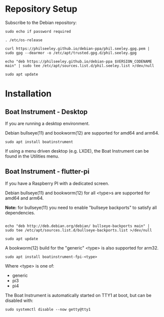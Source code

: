 # Repository Setup

Subscribe to the Debian repository:

```shell
sudo echo if password required

. /etc/os-release

curl https://philseeley.github.io/debian-ppa/phil.seeley.gpg.pem | sudo gpg --dearmor -o /etc/apt/trusted.gpg.d/phil.seeley.gpg

echo "deb https://philseeley.github.io/debian-ppa $VERSION_CODENAME main" | sudo tee /etc/apt/sources.list.d/phil.seeley.list >/dev/null

sudo apt update
```

# Installation

## Boat Instrument - Desktop

If you are running a desktop environment.

Debian bullseye(11) and bookworm(12) are supported for amd64 and arm64.

```shell
sudo apt install boatinstrument
```
If using a menu driven desktop (e.g. LXDE), the Boat Instrument can be found in the Utilities menu.

## Boat Instrument - flutter-pi

If you have a Raspberry PI with a dedicated screen.

Debian bullseye(11) and bookworm(12) for all \<type>s are supported for amd64 and arm64.

**Note:** for bullseye(11) you need to enable "bullseye backports" to satisfy all dependencies.

```shell

echo "deb http://deb.debian.org/debian/ bullseye-backports main" | sudo tee /etc/apt/sources.list.d/bullseye-backports.list >/dev/null

sudo apt update
```

A bookworm(12) build for the "generic" \<type> is also supported for arm32.

```shell
sudo apt install boatinstrument-fpi-<type>
```
Where \<type> is one of:
- generic
- pi3
- pi4

The Boat Instrument is automatically started on TTY1 at boot, but can be disabled with:
```shell
sudo systemctl disable --now getty@tty1
```
